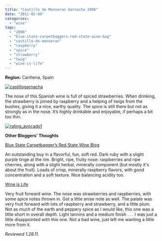 ```yaml
---
title: "Castillo de Monseran Garnacha 2006"
date: "2011-02-09"
categories: 
  - "wine"
tags: 
  - "2006"
  - "blue-state-carpetbaggers-red-state-wine-bag"
  - "castillo-de-monseran"
  - "raspberry"
  - "spice"
  - "strawberry"
  - "twig"
  - "wine-is-life"
---
```


**Region:** Cariñena, Spain

[![](http://s3.amazonaws.com/thegourmez-wpmedia/2011/01/castillogarnacha.jpg "castillogarnacha")](http://s3.amazonaws.com/thegourmez-wpmedia/2011/01/castillogarnacha.jpg)

The nose of this Spanish wine is full of spiced strawberries. When drinking, the strawberry is joined by raspberry and a helping of twigs from the bushes, giving it a nice, earthy quality. The spice is still there but not as strongly as in the nose. It’s highly drinkable and enjoyable, if perhaps a bit too thin.

[![](http://s3.amazonaws.com/thegourmez-wpmedia/2009/02/rating_avocado1.gif "rating_avocado1")](http://s3.amazonaws.com/thegourmez-wpmedia/2009/02/rating_avocado1.gif)

**Other Bloggers’ Thoughts**

[Blue State Carpetbagger’s Red State Wine Blog](http://bighousewine.blogspot.com/2008/09/2006-castillo-de-monseran-garnacha.html)

An outstanding buy in a flavorful, fun, soft red. Dark ruby with a slight purple tinge at the rim. Bright, ripe, fruity nose: raspberries and ripe cherries, along with a slight herbal, minerally component (but mostly it's about the fruit). Loads of crisp, minerally raspberry flavors, with good concentration and a soft texture. Nice balancing acidity too.

[Wine is Life](http://baldwinegeek.blogspot.com/2009/11/castillo-de-monseran-garnacha-2007.html)

Very fruit forward wine. The nose was strawberries and raspberries, with some spice notes thrown in. Got a little anise note as well. The palate was very fruit forward with lots of raspberry and strawberry, and a little plum. Not as much of the earth and peppery spice as I would like, this one was a little short in overall depth. Light tannins and a medium finish . . . I was just a little disappointed with this one. Not a bad wine, just left me wanting a little more from it.

_Reviewed 1.28.11._
